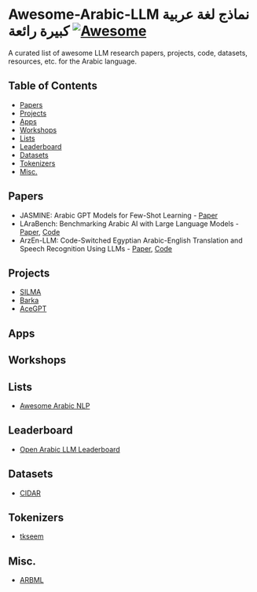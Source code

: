 # Awesome-Arabic-LLM نماذج لغة عربية كبيرة رائعة [![Awesome](https://awesome.re/badge.svg)](https://awesome.re)
A curated list of awesome LLM research papers, projects, code, datasets, resources, etc. for the  Arabic language.


## Table of Contents

- [Papers](#papers)
- [Projects](#projects)
- [Apps](#apps)
- [Workshops](#workshops)
- [Lists](#lists)
- [Leaderboard](#leaderboard)
- [Datasets](#datasets)
- [Tokenizers](#tokenizers)
- [Misc.](#misc.)


## Papers
- JASMINE: Arabic GPT Models for Few-Shot Learning - [Paper](https://arxiv.org/pdf/2212.10755)
- LAraBench: Benchmarking Arabic AI with Large Language Models - [Paper](https://arxiv.org/pdf/2305.14982), [Code](https://github.com/qcri/LLMeBench)
- ArzEn-LLM: Code-Switched Egyptian Arabic-English Translation and Speech Recognition Using LLMs - [Paper](https://arxiv.org/abs/2406.18120), [Code](https://github.com/ahmedheakl/arazn-llm)




## Projects
- [SILMA](https://huggingface.co/silma-ai/SILMA-9B-Instruct-v1.0)
- [Barka](https://huggingface.co/Slim205/Barka-9b-it-v02)
- [AceGPT](https://github.com/FreedomIntelligence/AceGPT)




## Apps




## Workshops




## Lists
- [Awesome Arabic NLP](https://github.com/Curated-Awesome-Lists/awesome-arabic-nlp)



## Leaderboard
- [Open Arabic LLM Leaderboard](https://huggingface.co/spaces/OALL/Open-Arabic-LLM-Leaderboard)



## Datasets
- [CIDAR](https://github.com/ARBML/CIDAR)



## Tokenizers
- [tkseem](https://github.com/ARBML/tkseem)
  


## Misc.
- [ARBML](https://github.com/ARBML)


  
